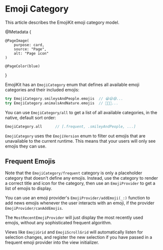 # Emoji Category

This article describes the EmojiKit emoji category model.

@Metadata {
    
    @PageImage(
        purpose: card,
        source: "Page",
        alt: "Page icon"
    )
    
    @PageColor(blue)
}

EmojiKit has an ``EmojiCategory`` enum that defines all available emoji categories and their included emojis:

```swift
try EmojiCategory.smileysAndPeople.emojis  // 😀😃😄...
try EmojiCategory.animalsAndNature.emojis  // 🐶🐱🐭...
```

You can use ``EmojiCategory/all`` to get a list of all available categories, in the native, default sort order:

```swift
EmojiCategory.all      // [.frequent, .smileyAndPeople, ...]
```

``EmojiCategory`` uses the ``EmojiVersion`` enum to filter out emojis that are unavailable to the current runtime. This means that your users will only see emojis they can use.


## Frequent Emojis

Note that the ``EmojiCategory/frequent`` category is only a placeholder category that doesn't define any emojis. Instead, use the category to render a correct title and icon for the category, then use an ``EmojiProvider`` to get a list of emojis to display.

You can use an emoji provider's  ``EmojiProvider/addEmoji(_:)`` function to add news emojis whenever the user interacts with an emoji, if the provider ``EmojiProvider/canAddEmojis``. 

The ``MostRecentEmojiProvider`` will just display the most recently used emojis, without any sophisticated frequent algorithm.

Views like ``EmojiGrid`` and ``EmojiScrollGrid`` will automatically listen for selection changes, and register the new selection if you have passed in a frequent emoji provider into the view initializer.
 
